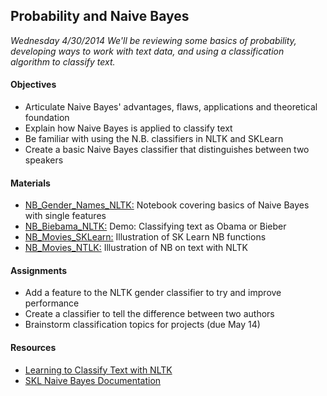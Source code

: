## Probability and Naive Bayes
_Wednesday 4/30/2014_
_We'll be reviewing some basics of probability, developing ways to work with text data, and using a classification algorithm to classify text._

#### Objectives
* Articulate Naive Bayes' advantages, flaws, applications and theoretical foundation
* Explain how Naive Bayes is applied to classify text
* Be familiar with using the N.B. classifiers in NLTK and SKLearn
* Create a basic Naive Bayes classifier that distinguishes between two speakers

#### Materials
* [NB_Gender_Names_NLTK:]() Notebook covering basics of Naive Bayes with single features
* [NB_Biebama_NLTK:]() Demo: Classifying text as Obama or Bieber
* [NB_Movies_SKLearn:]() Illustration of SK Learn NB functions
* [NB_Movies_NTLK:]() Illustration of NB on text with NLTK

#### Assignments
* Add a feature to the NLTK gender classifier to try and improve performance
* Create a classifier to tell the difference between two authors
* Brainstorm classification topics for projects (due May 14)

#### Resources
* [Learning to Classify Text with NLTK](http://www.nltk.org/book/ch06.html)
* [SKL Naive Bayes Documentation](http://scikit-learn.org/stable/modules/naive_bayes.html)




